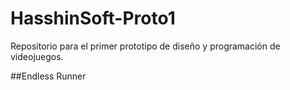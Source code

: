# HasshinSoft-Proto1
Repositorio para el primer prototipo de diseño y programación de videojuegos. 

##Endless Runner
